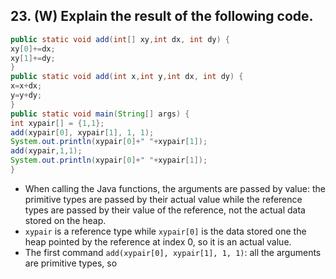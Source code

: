 ## 23. (W) Explain the result of the following code.
``` java
public static void add(int[] xy,int dx, int dy) {
xy[0]+=dx;
xy[1]+=dy;
}
public static void add(int x,int y,int dx, int dy) {
x=x+dx;
y=y+dy;
}
public static void main(String[] args) {
int xypair[] = {1,1};
add(xypair[0], xypair[1], 1, 1);
System.out.println(xypair[0]+" "+xypair[1]);
add(xypair,1,1);
System.out.println(xypair[0]+" "+xypair[1]);
}
```
* When calling the Java functions, the arguments are passed by value: the primitive types are passed by their actual value while the reference types are passed by their value of the reference, not the actual data stored on the heap.
* `xypair` is a reference type while `xypair[0]` is the data stored one the heap pointed by the reference at index 0, so it is an actual value.
* The first command `add(xypair[0], xypair[1], 1, 1)`: all the arguments are primitive types, so 
